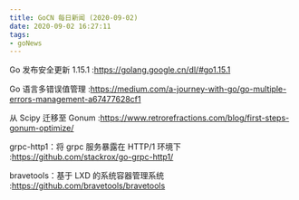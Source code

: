 ```yaml
---
title: GoCN 每日新闻 (2020-09-02)
date: 2020-09-02 16:27:11
tags:
- goNews
---
```

Go 发布安全更新 1.15.1 :https://golang.google.cn/dl/#go1.15.1

Go 语言多错误值管理 :https://medium.com/a-journey-with-go/go-multiple-errors-management-a67477628cf1

从 Scipy 迁移至 Gonum :https://www.retrorefractions.com/blog/first-steps-gonum-optimize/

grpc-http1：将 grpc 服务暴露在 HTTP/1 环境下 :https://github.com/stackrox/go-grpc-http1/

bravetools：基于 LXD 的系统容器管理系统 :https://github.com/bravetools/bravetools

